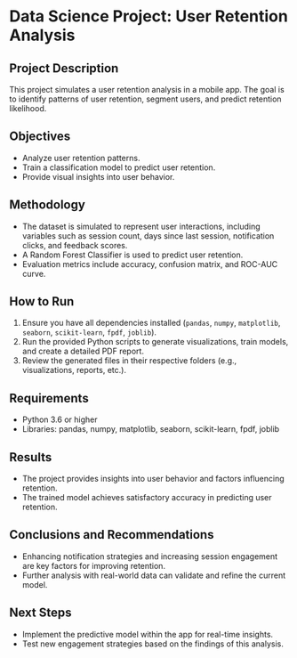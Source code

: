 
# Data Science Project: User Retention Analysis

## Project Description
This project simulates a user retention analysis in a mobile app. The goal is to identify patterns of user retention, segment users, and predict retention likelihood.

## Objectives
- Analyze user retention patterns.
- Train a classification model to predict user retention.
- Provide visual insights into user behavior.

## Methodology
- The dataset is simulated to represent user interactions, including variables such as session count, days since last session, notification clicks, and feedback scores.
- A Random Forest Classifier is used to predict user retention.
- Evaluation metrics include accuracy, confusion matrix, and ROC-AUC curve.

## How to Run
1. Ensure you have all dependencies installed (`pandas`, `numpy`, `matplotlib`, `seaborn`, `scikit-learn`, `fpdf`, `joblib`).
2. Run the provided Python scripts to generate visualizations, train models, and create a detailed PDF report.
3. Review the generated files in their respective folders (e.g., visualizations, reports, etc.).

## Requirements
- Python 3.6 or higher
- Libraries: pandas, numpy, matplotlib, seaborn, scikit-learn, fpdf, joblib

## Results
- The project provides insights into user behavior and factors influencing retention.
- The trained model achieves satisfactory accuracy in predicting user retention.

## Conclusions and Recommendations
- Enhancing notification strategies and increasing session engagement are key factors for improving retention.
- Further analysis with real-world data can validate and refine the current model.

## Next Steps
- Implement the predictive model within the app for real-time insights.
- Test new engagement strategies based on the findings of this analysis.
